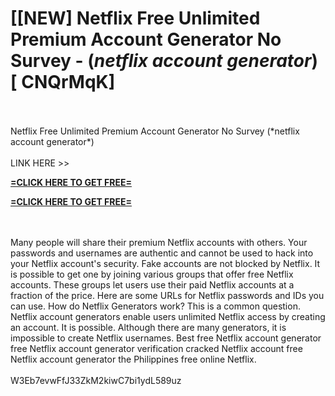 # [[NEW] Netflix Free Unlimited Premium Account Generator No Survey - (*netflix account generator*) [ CNQrMqK]
<br>
<br>Netflix Free Unlimited Premium Account Generator No Survey (*netflix account generator*)
<br>
<br>LINK HERE >> 

**[=CLICK HERE TO GET FREE=](https://www.google.com/url?q=https%3A%2F%2Fappbitly.com%2FLfnyn)**


**[=CLICK HERE TO GET FREE=](https://www.google.com/url?q=https%3A%2F%2Fappbitly.com%2FLfnyn)**


<br>
<br>Many people will share their premium Netflix accounts with others.  Your passwords and usernames are authentic and cannot be used to hack into your Netflix account's security.  Fake accounts are not blocked by Netflix.  It is possible to get one by joining various groups that offer free Netflix accounts.  These groups let users use their paid Netflix accounts at a fraction of the price.  Here are some URLs for Netflix passwords and IDs you can use.  How do Netflix Generators work? This is a common question.  Netflix account generators enable users unlimited Netflix access by creating an account.  It is possible.  Although there are many generators, it is impossible to create Netflix usernames.  Best free Netflix account generator free Netflix account generator verification cracked Netflix account free Netflix account generator the Philippines free online Netflix. 
<br>
<br>W3Eb7evwFfJ33ZkM2kiwC7bi1ydL589uz
<br>
